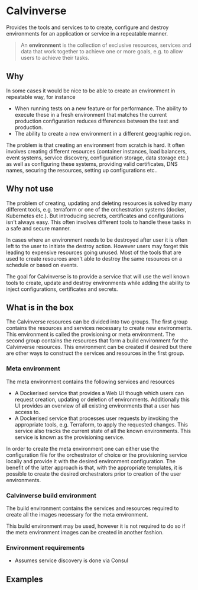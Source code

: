 # Calvinverse

Provides the tools and services to to create, configure and destroy environments for an application or
service in a repeatable manner.

  > An **environment** is the collection of exclusive resources, services and data that work together
  > to achieve one or more goals, e.g. to allow users to achieve their tasks.

## Why

In some cases it would be nice to be able to create an environment in repeatable way, for instance

* When running tests on a new feature or for performance. The ability to execute these in a fresh
  environment that matches the current production configuration reduces differences between the test
  and production.
* The ability to create a new environment in a different geographic region.

The problem is that creating an environment from scratch is hard. It often involves creating different
resources (container instances, load balancers, event systems, service discovery, configuration storage,
data storage etc.) as well as configuring these systems, providing valid certificates, DNS names,
securing the resources, setting up configurations etc..

## Why not use <insert favorite tool here>

The problem of creating, updating and deleting resources is solved by many different tools, e.g.
terraform or one of the orchestration systems (docker, Kubernetes etc.). But introducing secrets,
certificates and configurations isn't always easy. This often involves different tools to handle
these tasks in a safe and secure manner.

In cases where an environment needs to be destroyed after user it is often left to the user to initiate
the destroy action. However users may forget this leading to expensive resources going unused. Most
of the tools that are used to create resources aren't able to destroy the same resources on a
schedule or based on events.

The goal for Calvinverse is to provide a service that will use the well known tools to create,
update and destroy environments while adding the ability to inject configurations, certificates and
secrets.

## What is in the box

The Calvinverse resources can be divided into two groups. The first group contains the resources and
services necessary to create new environments. This environment is called the provisioning or
meta environment. The second group contains the resources that form
a build environment for the Calvinverse resources. This environment can be created if desired but
there are other ways to construct the services and resources in the first group.

### Meta environment

The meta environment contains the following services and resources

* A Dockerised service that provides a Web UI though which users can request
  creation, updating or deletion of environments. Additionally this UI provides an overview of
  all existing environments that a user has access to.
* A Dockerised service that processes user requests by invoking the appropriate tools, e.g.
  Terraform, to apply the requested changes. This service also tracks the current state of all the
  known environments. This service is known as the provisioning service.

In order to create the meta environment one can either use the configuration file for the orchestrator
of choice or the provisioning service locally and provide it with the desired environment configuration.
The benefit of the latter approach is that, with the appropriate templates, it is possible to create
the desired orchestrators prior to creation of the user environments.

### Calvinverse build environment

The build environment contains the services and resources required to create all the images necessary
for the meta environment.

This build environment may be used, however it is not required to do so if the meta environment
images can be created in another fashion.

### Environment requirements

* Assumes service discovery is done via Consul

## Examples
